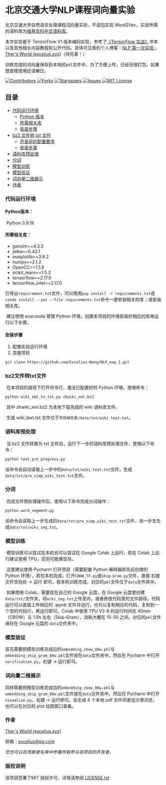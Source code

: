 

# 北京交通大学NLP课程词向量实验

北京交通大学自然语言处理课程词向量实验，不调包实现 Word2Vec，实验所需的语料库为[维基百科中文语料库](https://dumps.wikimedia.org/zhwiki/latest/zhwiki-latest-pages-articles.xml.bz2)。

本次实验基于 TensorFlow V1 版本编码实现，参考了[《TensorFlow 实战》](https://book.douban.com/subject/26974266/)书本以及其他相关内容教程和公开代码。具体可见我的个人博客：[NLP 第一次实验 - Ther's World (excelius.xyz)](https://www.excelius.xyz/nlp第一次实验/)（待完善！）

训练完成的词向量保存到本地的`pkl`文件中，为了方便上传，已经压缩打包，如果想直接使用还请解压。

<!-- PROJECT SHIELDS -->

[![Contributors][contributors-shield]][contributors-url]
[![Forks][forks-shield]][forks-url]
[![Stargazers][stars-shield]][stars-url]
[![Issues][issues-shield]][issues-url]
[![MIT License][license-shield]][license-url]


## 目录

- [代码运行环境](#代码运行环境)
  * [Python 版本](#Python版本：)
  * [所需相关库](#所需相关库：)
  * [安装步骤](#安装步骤)
- [bz2 文件转 txt 文件](#bz2文件转txt文件[)
  - [开发前的配置要求](#开发前的配置要求)
  - [安装步骤](#安装步骤)
- [语料库预处理](#语料库预处理)
- [分词](#分词)
- [模型训练](#模型训练)
- [模型验证](#模型验证)
- [词向量二维展示](#词向量二维展示)
- [作者](#作者)

### 代码运行环境

#### Python版本：

​	Python 3.9.19

#### 所需相关库：

- gensim==4.3.3
- jieba==0.42.1
- matplotlib==3.9.2
- numpy==2.1.2
- OpenCC==1.1.9
- scikit_learn==1.5.2
- tensorflow==2.17.0
- tensorflow_intel==2.17.0

​	已导出`requirement.txt`文件，可以使用`pip install -r requirements.txt`或`conda install --yes --file requirements.txt`命令一键安装相关的库；或安装相关库。

​	建议使用 anaconda 管理 Python 环境，创建本项目的环境安装好相应的库再运行以下步骤。

#### 安装步骤

1. 配置实验运行环境
2. 克隆项目

```sh
git clone https://github.com/Excelius-Wang/NLP_exp_1.git
```

### bz2文件转txt文件

​	在本项目的路径下打开命令行，激活已配置好的 Python 环境，使用命令：

```sh
python wiki_xml_to_txt.py zhwiki_xml.bz2
```

​	其中 zhwiki_xml.bz2  为本地下载完成的 wiki 语料库文件。

​	生成 wiki_text.txt 文件位于`项目根目录/data/txt/wiki_text.txt`。

### 语料库预处理

​	当 bz2 文件转换为 txt 文件后，运行下一步的语料库预处理文件，使用以下命令：

```sh
python text_pre_progress.py
```

​	该命令会自动读取上一步中的`data/txt/wiki_text.txt`文件，生成`data/txt/pre_simp_wiki_text.txt`文件。

### 分词

​	完成文件预处理操作后，使用以下命令完成分词操作：

```bash
python word_segment.py
```

​	该命令会读取上一步生成的`data/txt/pre_simp_wiki_text.txt`文件，进一步生生成`data/txt/wiki_seg.txt`。

### 模型训练

​	模型训练可以尝试在本机也可以尝试在 Google Colab 上运行，若在 Colab 上运行建议使用 TPU，否则可能爆显存。

​	这里建议使用 Pycharm 打开项目（需要配置 Python 解释器即先前创建的 Python 环境），若在本机完成，打开`CBOW_TF.py`或`Skip-Gram.py`文件，直接 右键文件空白处 -> 运行 即可。若本机训练完成，对应的`pkl`文件位于`data`文件夹中。

​	如果使用 Colab，需要挂在自己的 Google 云盘，在 Google 云盘里创建`data/txt/`文件夹，将`wiki_seg.txt`上传至内，或者修改代码里的文件路径。代码运行可以直接上传相应的 .ipynb 文件并运行，也可以复制相应的代码，复制到一个空的代码行，再运行即可。Colab 中使用 TPU V2-8 的运行时间在 40min（CBOW）与 1.5h 左右（Skip-Gram），消耗大概在 15-30 之间。对应的`pkl`文件保存在 Google 云盘的 `data`文件夹中。

### 模型验证

​	首先需要把模型训练完成后的`embedding_cbow_80w.pkl`与`embedding_skip_gram_80w.pkl`文件放在`data`文件夹中。然后在 Pycharm 中打开`verification.py`，右键 -> 运行即可。

### 词向量二维展示

​	同样需要把模型训练完成后的`embedding_cbow_80w.pkl`与`embedding_skip_gram_80w.pkl`文件放在`data`文件夹中。然后在 Pycharm 中打开`visualize.py`，右键 -> 运行即可。会生成 4 个本地 pdf 文件供更加方便浏览，也可以在对应的 plot 绘图窗口查看。

### 作者

[Ther's World (excelius.xyz)](https://www.excelius.xyz/)

邮箱：excelius@qq.com

 *您也可以在贡献者名单中参看所有参与该项目的开发者。*

### 版权说明

该项目签署了MIT 授权许可，详情请参阅 [LICENSE.txt](https://github.com/Excelius-Wang/NLP_exp_1 /blob/master/LICENSE.txt)

<!-- links -->

[your-project-path]:Excelius-Wang/NLP_exp_1
[contributors-shield]: https://img.shields.io/github/contributors/Excelius-Wang/NLP_exp_1.svg?style=flat-square
[contributors-url]: https://github.com/Excelius-Wang/NLP_exp_1/graphs/contributors
[forks-shield]: https://img.shields.io/github/forks/Excelius-Wang/NLP_exp_1.svg?style=flat-square
[forks-url]: https://github.com/Excelius-Wang/NLP_exp_1/network/members
[stars-shield]: https://img.shields.io/github/stars/Excelius-Wang/NLP_exp_1.svg?style=flat-square
[stars-url]: https://github.com/Excelius-Wang/NLP_exp_1/stargazers
[issues-shield]: https://img.shields.io/github/issues/Excelius-Wang/NLP_exp_1.svg?style=flat-square
[issues-url]: https://img.shields.io/github/issues/Excelius-Wang/NLP_exp_1.svg
[license-shield]: https://img.shields.io/badge/License-MIT-yellow.svg
[license-url]: https://github.com/Excelius-Wang/NLP_exp_1/blob/master/LICENSE.txt
